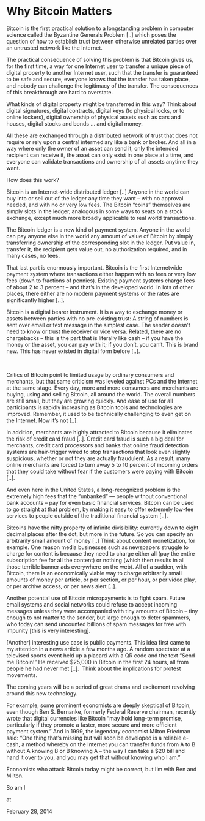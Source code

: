 # Why Bitcoin Matters
Bitcoin is the first practical solution to a longstanding problem in computer science called the Byzantine Generals Problem [..] which poses the question of how to establish trust between otherwise unrelated parties over an untrusted network like the Internet.


The practical consequence of solving this 
problem is that Bitcoin gives us, for the first time, a way for one 
Internet user to transfer a unique piece of digital property to another 
Internet user, such that the transfer is guaranteed to be safe and 
secure, everyone knows that the transfer has taken place, and nobody can
 challenge the legitimacy of the transfer. The consequences of this 
breakthrough are hard to overstate.



What kinds of digital property might be transferred in this way? Think 
about digital signatures, digital contracts, digital keys (to physical 
locks, or to online lockers), digital ownership of physical assets such 
as cars and houses, digital stocks and bonds … and digital money.





All these are exchanged through a distributed
 network of trust that does not require or rely upon a central 
intermediary like a bank or broker. And all in a way where only the 
owner of an asset can send it, only the intended recipient can receive 
it, the asset can only exist in one place at a time, and everyone can 
validate transactions and ownership of all assets anytime they want.



How does this work?



Bitcoin is an Internet-wide distributed 
ledger [..] Anyone in the world can buy into or sell 
out of the ledger any time they want – with no approval needed, and with
 no or very low fees. The Bitcoin “coins” themselves are simply slots in
 the ledger, analogous in some ways to seats on a stock exchange, except
 much more broadly applicable to real world transactions.



The Bitcoin ledger is a new kind of payment system. Anyone in the world 
can pay anyone else in the world any amount of value of Bitcoin by 
simply transferring ownership of the corresponding slot in the ledger. 
Put value in, transfer it, the recipient gets value out, no 
authorization required, and in many cases, no fees.



That last part is enormously important. Bitcoin is the first 
Internetwide payment system where transactions either happen with no 
fees or very low fees (down to fractions of pennies). Existing payment 
systems charge fees of about 2 to 3 percent – and that’s in the 
developed world. In lots of other places, there either are no modern 
payment systems or the rates are significantly higher [..]. 





Bitcoin is a digital bearer instrument. It is
 a way to exchange money or assets between parties with no pre-existing 
trust: A string of numbers is sent over email or text message in the 
simplest case. The sender doesn’t need to know or trust the receiver or 
vice versa. Related, there are no chargebacks – this is the part that is
 literally like cash – if you have the money or the asset, you can pay 
with it; if you don’t, you can’t. This is brand new. This has never 
existed in digital form before [..].

 


Critics of Bitcoin point to limited usage by 
ordinary consumers and merchants, but that same criticism was leveled 
against PCs and the Internet at the same stage. Every day, more and more
 consumers and merchants are buying, using and selling Bitcoin, all 
around the world. The overall numbers are still small, but they are 
growing quickly. And ease of use for all participants is rapidly 
increasing as Bitcoin tools and technologies are improved. Remember, it 
used to be technically challenging to even get on the Internet. Now it’s
 not [..].



In addition, merchants are highly attracted to Bitcoin because it eliminates the risk of credit card fraud [..]. 
Credit card fraud is such a big deal for 
merchants, credit card processors and banks that online fraud detection 
systems are hair-trigger wired to stop transactions that look even 
slightly suspicious, whether or not they are actually fraudulent. As a 
result, many online merchants are forced to turn away 5 to 10 percent of
 incoming orders that they could take without fear if the customers were
 paying with Bitcoin [..].



And even here in the United States, a long-recognized problem is the 
extremely high fees that the “unbanked” — people without conventional 
bank accounts – pay for even basic financial services. Bitcoin can be 
used to go straight at that problem, by making it easy to offer 
extremely low-fee services to people outside of the traditional 
financial system [..].



Bitcoins have the nifty property of infinite divisibility: currently 
down to eight decimal places after the dot, but more in the future. So 
you can specify an arbitrarily small amount of money [..] Think about content monetization, for example. One reason media 
businesses such as newspapers struggle to charge for content is because 
they need to charge either all (pay the entire subscription fee for all 
the content) or nothing (which then results in all those terrible banner
 ads everywhere on the web). All of a sudden, with Bitcoin, there is an 
economically viable way to charge arbitrarily small amounts of money per
 article, or per section, or per hour, or per video play, or per archive
 access, or per news alert [..].

Another potential use of Bitcoin micropayments is to fight spam. Future 
email systems and social networks could refuse to accept incoming 
messages unless they were accompanied with tiny amounts of Bitcoin – 
tiny enough to not matter to the sender, but large enough to deter 
spammers, who today can send uncounted billions of spam messages for 
free with impunity [this is very interesting]. 



[Another] interesting use case is 
public payments. This idea first came to my attention in a news article a
 few months ago. A random spectator at a televised sports event held up a
 placard with a QR code and the text “Send me Bitcoin!” He received 
$25,000 in Bitcoin in the first 24 hours, all from people he had never 
met [..].  Think about the implications for protest movements. 





The coming years will be a period of great drama and excitement revolving around this new technology.



For example, some prominent economists are 
deeply skeptical of Bitcoin, even though Ben S. Bernanke, formerly 
Federal Reserve chairman, recently wrote that digital currencies like 
Bitcoin “may hold long-term promise, particularly if they promote a 
faster, more secure and more efficient payment system.” And in 1999, the
 legendary economist Milton Friedman said: “One thing that’s missing but
 will soon be developed is a reliable e-cash, a method whereby on the 
Internet you can transfer funds from A to B without A knowing B or B 
knowing A – the way I can take a $20 bill and hand it over to you, and 
you may get that without knowing who I am.” 



Economists who attack Bitcoin today might be correct, but I’m with Ben and Milton.



So am I










at

February 28, 2014















